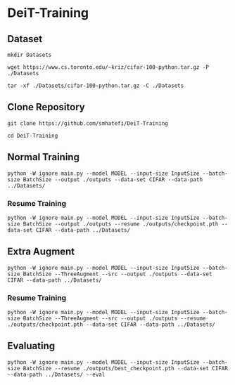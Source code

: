 # DeiT-Training

## Dataset
```
mkdir Datasets
```
```
wget https://www.cs.toronto.edu/~kriz/cifar-100-python.tar.gz -P ./Datasets
```
```
tar -xf ./Datasets/cifar-100-python.tar.gz -C ./Datasets
```

## Clone Repository
```
git clone https://github.com/smhatefi/DeiT-Training
```
```
cd DeiT-Training
```

## Normal Training
```
python -W ignore main.py --model MODEL --input-size InputSize --batch-size BatchSize --output ./outputs --data-set CIFAR --data-path ../Datasets/
```

### Resume Training
```
python -W ignore main.py --model MODEL --input-size InputSize --batch-size BatchSize --output ./outputs --resume ./outputs/checkpoint.pth --data-set CIFAR --data-path ../Datasets/
```

## Extra Augment
```
python -W ignore main.py --model MODEL --input-size InputSize --batch-size BatchSize --ThreeAugment --src --output ./outputs --data-set CIFAR --data-path ../Datasets/
```

### Resume Training
```
python -W ignore main.py --model MODEL --input-size InputSize --batch-size BatchSize --ThreeAugment --src --output ./outputs --resume ./outputs/checkpoint.pth --data-set CIFAR --data-path ../Datasets/
```

## Evaluating
```
python -W ignore main.py --model MODEL --input-size InputSize --batch-size BatchSize --resume ./outputs/best_checkpoint.pth --data-set CIFAR --data-path ../Datasets/ --eval
```